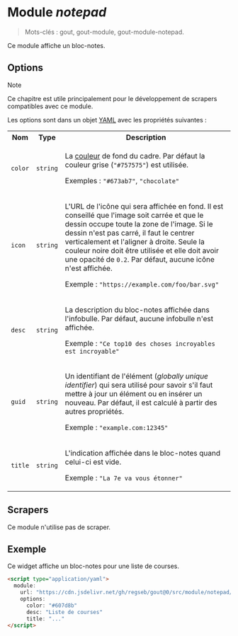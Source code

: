 # Module _notepad_

> Mots-clés : gout, gout-module, gout-module-notepad.

Ce module affiche un bloc-notes.

## Options

> [!NOTE]
>
> Ce chapitre est utile principalement pour le développement de scrapers
> compatibles avec ce module.

Les options sont dans un objet
[YAML](https://yaml.org/ "YAML Ain't Markup Language") avec les propriétés
suivantes :

<table>
  <tr>
    <th>Nom</th>
    <th>Type</th>
    <th>Description</th>
  </tr>
  <tr>
    <td><code>color</code></td>
    <td><code>string</code></td>
    <td>
      <p>
        La
        <a href="https://developer.mozilla.org/CSS/color_value">couleur</a> de
        fond du cadre. Par défaut la couleur grise (<code>"#757575"</code>) est
        utilisée.
      </p>
      <p>
        Exemples : <code>"#673ab7"</code>, <code>"chocolate"</code>
      </p>
    </td>
  </tr>
  <tr>
    <td><code>icon</code></td>
    <td><code>string</code></td>
    <td>
      <p>
        L'URL de l'icône qui sera affichée en fond. Il est conseillé que l'image
        soit carrée et que le dessin occupe toute la zone de l'image. Si le
        dessin n'est pas carré, il faut le centrer verticalement et l'aligner à
        droite. Seule la couleur noire doit être utilisée et elle doit avoir une
        opacité de <code>0.2</code>. Par défaut, aucune icône n'est affichée.
      </p>
      <p>
        Exemple : <code>"https://example.com/foo/bar.svg"</code>
      </p>
    </td>
  </tr>
  <tr>
    <td><code>desc</code></td>
    <td><code>string</code></td>
    <td>
      <p>
        La description du bloc-notes affichée dans l'infobulle. Par défaut,
        aucune infobulle n'est affichée.
      </p>
      <p>
        Exemple : <code>"Ce top10 des choses incroyables est incroyable"</code>
      </p>
    </td>
  </tr>
  <tr>
    <td><code>guid</code></td>
    <td><code>string</code></td>
    <td>
      <p>
        Un identifiant de l'élément (<em>globally unique identifier</em>) qui
        sera utilisé pour savoir s'il faut mettre à jour un élément ou en
        insérer un nouveau. Par défaut, il est calculé à partir des autres
        propriétés.
      </p>
      <p>
        Exemple : <code>"example.com:12345"</code>
      </p>
    </td>
  </tr>
  <tr>
    <td><code>title</code></td>
    <td><code>string</code></td>
    <td>
      <p>
        L'indication affichée dans le bloc-notes quand celui-ci est vide.
      </p>
      <p>
        Exemple : <code>"La 7e va vous étonner"</code>
      </p>
    </td>
  </tr>
</table>

## Scrapers

Ce module n'utilise pas de scraper.

## Exemple

Ce widget affiche un bloc-notes pour une liste de courses.

```html
<script type="application/yaml">
  module:
    url: "https://cdn.jsdelivr.net/gh/regseb/gout@0/src/module/notepad/notepad.js"
    options:
      color: "#607d8b"
      desc: "Liste de courses"
      title: "..."
</script>
```
